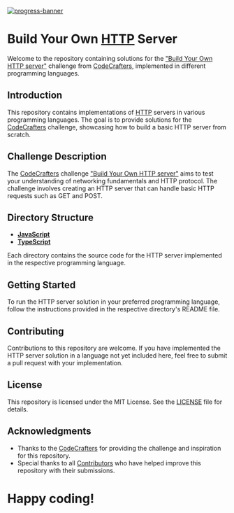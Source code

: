 [![progress-banner](https://backend.codecrafters.io/progress/http-server/2856b560-38f7-4338-afad-b0dac7ad7fe9)](https://app..io/users/RomaLetodiani?r=2qF)

# Build Your Own [HTTP](https://en.wikipedia.org/wiki/Hypertext_Transfer_Protocol) Server

Welcome to the repository containing solutions for the ["Build Your Own HTTP server"](https://app.codecrafters.io/courses/http-server/overview) challenge from [CodeCrafters](https://codecrafters.io/), implemented in different programming languages.

## Introduction

This repository contains implementations of [HTTP](https://en.wikipedia.org/wiki/Hypertext_Transfer_Protocol) servers in various programming languages. The goal is to provide solutions for the [CodeCrafters](https://codecrafters.io/) challenge, showcasing how to build a basic HTTP server from scratch.

## Challenge Description

The [CodeCrafters](https://codecrafters.io/) challenge ["Build Your Own HTTP server"](https://app.codecrafters.io/courses/http-server/overview) aims to test your understanding of networking fundamentals and HTTP protocol. The challenge involves creating an HTTP server that can handle basic HTTP requests such as GET and POST.

## Directory Structure

- [**JavaScript**](/JavaScript)
- [**TypeScript**](/TypeScript)

Each directory contains the source code for the HTTP server implemented in the respective programming language.

## Getting Started

To run the HTTP server solution in your preferred programming language, follow the instructions provided in the respective directory's README file.

## Contributing

Contributions to this repository are welcome. If you have implemented the HTTP server solution in a language not yet included here, feel free to submit a pull request with your implementation.

## License

This repository is licensed under the MIT License. See the [LICENSE](LICENSE) file for details.

## Acknowledgments

- Thanks to the [CodeCrafters](https://codecrafters.io/) for providing the challenge and inspiration for this repository.
- Special thanks to all [Contributors](https://github.com/RomaLetodiani/Build-your-own-HTTP-server/graphs/contributors) who have helped improve this repository with their submissions.
  
# Happy coding!
